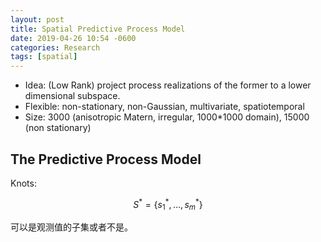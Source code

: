 ```yaml
---
layout: post
title: Spatial Predictive Process Model
date: 2019-04-26 10:54 -0600
categories: Research
tags: [spatial]
---
```


- Idea: (Low Rank) project process realizations of the former to a lower dimensional subspace.
- Flexible: non-stationary, non-Gaussian, multivariate, spatiotemporal
- Size: 3000 (anisotropic Matern, irregular, 1000*1000 domain), 15000 (non stationary)


## The Predictive Process Model

Knots:

$$
S^* = \{s_1^*,\ldots,s_m^*\}
$$

可以是观测值的子集或者不是。
